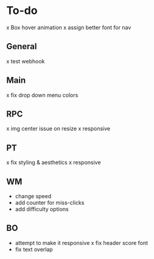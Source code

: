 # To-do
x Box hover animation
x assign better font for nav
## General
x test webhook

## Main
x fix drop down menu colors

## RPC
x img center issue on resize
x responsive


## PT
x fix styling & aesthetics 
x responsive 

## WM
- change speed
- add counter for miss-clicks
- add difficulty options

## BO
- attempt to make it responsive
x fix header score font
- fix text overlap